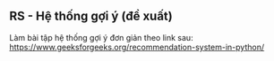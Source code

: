 
## RS - Hệ thống gợi ý (đề xuất)

Làm bài tập hệ thống gợi ý đơn giản theo link sau: https://www.geeksforgeeks.org/recommendation-system-in-python/  


##  







